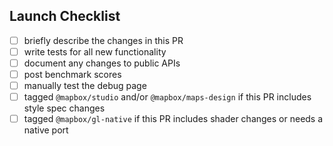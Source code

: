 ## Launch Checklist

<!-- Thanks for the PR! Feel free to add or remove items from the checklist. -->

<!-- If your PR affects documentation relevant to the currently released version, please use `publisher-production` as the base branch. See https://github.com/mapbox/mapbox-gl-js/blob/master/docs/README.md#committing-and-publishing-documentation -->

 - [ ] briefly describe the changes in this PR
 - [ ] write tests for all new functionality
 - [ ] document any changes to public APIs
 - [ ] post benchmark scores
 - [ ] manually test the debug page
 - [ ] tagged `@mapbox/studio` and/or `@mapbox/maps-design` if this PR includes style spec changes
 - [ ] tagged `@mapbox/gl-native` if this PR includes shader changes or needs a native port
